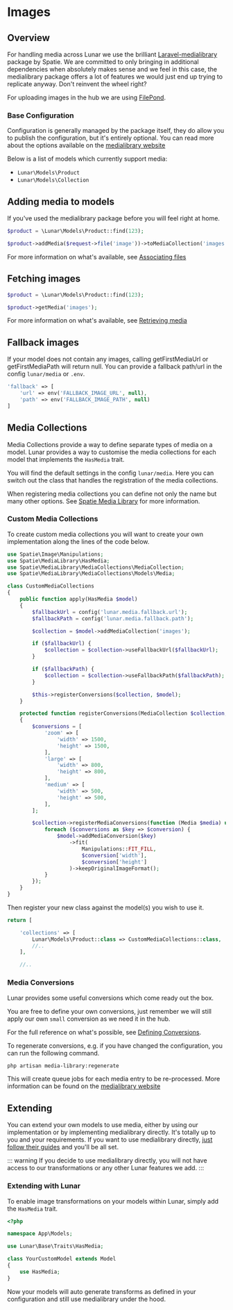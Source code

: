 # Images

## Overview

For handling media across Lunar we use the brilliant [Laravel-medialibrary](https://spatie.be/docs/laravel-medialibrary) package by Spatie. We are committed to only bringing in additional dependencies when absolutely makes sense and we feel in this case, the medialibrary package offers a lot of features we would just end up trying to replicate anyway. Don't reinvent the wheel right?

For uploading images in the hub we are using [FilePond](https://pqina.nl).

### Base Configuration

Configuration is generally managed by the package itself, they do allow you to publish the configuration, but it's entirely optional. You can read more about the options available on the [medialibrary website](https://spatie.be/docs/laravel-medialibrary/v9/installation-setup)

Below is a list of models which currently support media:

- `Lunar\Models\Product`
- `Lunar\Models\Collection`

## Adding media to models

If you've used the medialibrary package before you will feel right at home.

```php
$product = \Lunar\Models\Product::find(123);

$product->addMedia($request->file('image'))->toMediaCollection('images');
```

For more information on what's available, see [Associating files](https://spatie.be/docs/laravel-medialibrary/v9/basic-usage/associating-files)

## Fetching images

```php
$product = \Lunar\Models\Product::find(123);

$product->getMedia('images');
```
For more information on what's available, see [Retrieving media](https://spatie.be/docs/laravel-medialibrary/v9/basic-usage/retrieving-media)

## Fallback images
If your model does not contain any images, calling getFirstMediaUrl or getFirstMediaPath will return null. You can provide a fallback path/url in the config `lunar/media` or `.env`.
```php
'fallback' => [
    'url' => env('FALLBACK_IMAGE_URL', null),
    'path' => env('FALLBACK_IMAGE_PATH', null)
]
```

## Media Collections

Media Collections provide a way to define separate types of media on a model. Lunar provides a way to customise the media
collections for each model that implements the `HasMedia` trait.

You will find the default settings in the config `lunar/media`. Here you can switch out the class that handles the 
registration of the media collections. 

When registering media collections you can define not only the name but many other options. 
See [Spatie Media Library](https://spatie.be/docs/laravel-medialibrary/v10/working-with-media-collections/defining-media-collections) for more information.

### Custom Media Collections

To create custom media collections you will want to create your own implementation along the lines of the code below.

```php
use Spatie\Image\Manipulations;
use Spatie\MediaLibrary\HasMedia;
use Spatie\MediaLibrary\MediaCollections\MediaCollection;
use Spatie\MediaLibrary\MediaCollections\Models\Media;

class CustomMediaCollections
{
    public function apply(HasMedia $model)
    {
        $fallbackUrl = config('lunar.media.fallback.url');
        $fallbackPath = config('lunar.media.fallback.path');

        $collection = $model->addMediaCollection('images');

        if ($fallbackUrl) {
            $collection = $collection->useFallbackUrl($fallbackUrl);
        }

        if ($fallbackPath) {
            $collection = $collection->useFallbackPath($fallbackPath);
        }

        $this->registerConversions($collection, $model);
    }

    protected function registerConversions(MediaCollection $collection, HasMedia $model): void
    {
        $conversions = [
            'zoom' => [
                'width' => 1500,
                'height' => 1500,
            ],
            'large' => [
                'width' => 800,
                'height' => 800,
            ],
            'medium' => [
                'width' => 500,
                'height' => 500,
            ],
        ];

        $collection->registerMediaConversions(function (Media $media) use ($conversions, $model) {
            foreach ($conversions as $key => $conversion) {
                $model->addMediaConversion($key)
                    ->fit(
                        Manipulations::FIT_FILL,
                        $conversion['width'],
                        $conversion['height']
                    )->keepOriginalImageFormat();
            }
        });
    }
}
```
Then register your new class against the model(s) you wish to use it.

```php
return [

    'collections' => [
        Lunar\Models\Product::class => CustomMediaCollections::class,
        //..
    ],

    //..
```

### Media Conversions

Lunar provides some useful conversions which come ready out the box.

You are free to define your own conversions, just remember we will still apply our own `small` conversion as we need it in the hub.

For the full reference on what's possible, see [Defining Conversions](https://spatie.be/docs/laravel-medialibrary/v10/converting-images/defining-conversions).

To regenerate conversions, e.g. if you have changed the configuration, you can run the following command.

```sh
php artisan media-library:regenerate
```

This will create queue jobs for each media entry to be re-processed. More information can be found on the [medialibrary website](https://spatie.be/docs/laravel-medialibrary/v9/converting-images/regenerating-images)


## Extending

You can extend your own models to use media, either by using our implementation or by implementing medialibrary directly. It's totally up to you and your requirements. If you want to use medialibrary directly, [just follow their guides](https://spatie.be/docs/laravel-medialibrary/v9/basic-usage/preparing-your-model) and you'll be all set.

::: warning
If you decide to use medialibrary directly, you will not have access to our transformations or any other Lunar features we add.
:::

### Extending with Lunar

To enable image transformations on your models within Lunar, simply add the `HasMedia` trait.

```php
<?php

namespace App\Models;

use Lunar\Base\Traits\HasMedia;

class YourCustomModel extends Model
{
    use HasMedia;
}
```

Now your models will auto generate transforms as defined in your configuration and still use medialibrary under the hood.
